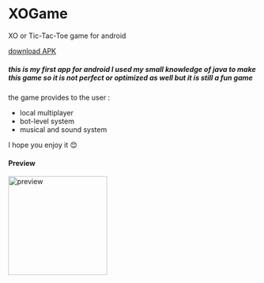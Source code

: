 # XOGame
XO or Tic-Tac-Toe game for android

[download APK](https://github.com/darsh-7/XOGame/releases/download/1.0/XOGame.apk)

##### this is my first app for android I used my small knowledge of java to make this game so it is not perfect or optimized as well but it is still a fun game 
the game provides to the user :
- local multiplayer 
- bot-level system 
- musical and sound system

I hope you enjoy it 😊
#### Preview
<img src="XOGame.gif" alt="preview" title="preview" width="200">
